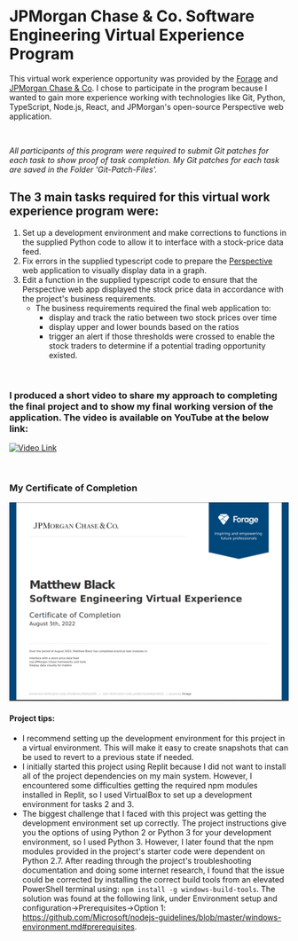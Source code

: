 # JPMorgan Chase & Co. Software Engineering Virtual Experience Program
This virtual work experience opportunity was provided by the [Forage](https://www.theforage.com/virtual-internships/prototype/R5iK7HMxJGBgaSbvk/Software%20Engineering%20Virtual%20Experience) and [JPMorgan Chase & Co](https://careers.jpmorgan.com/us/en/students/campaign/virtual-internship). I chose to participate in the program because I wanted to gain more experience working with technologies like Git, Python, TypeScript, Node.js, React, and JPMorgan's open-source Perspective web application. 

<br>

_All participants of this program were required to submit Git patches for each task to show proof of task completion. My Git patches for each task are saved in the Folder 'Git-Patch-Files'._

## The 3 main tasks required for this virtual work experience program were:
  1. Set up a development environment and make corrections to functions in the supplied Python code to allow it to interface with a stock-price data feed.
  2. Fix errors in the supplied typescript code to prepare the [Perspective](https://perspective.finos.org/) web application to visually display data in a graph.
  3. Edit a function in the supplied typescript code to ensure that the Perspective web app displayed the stock price data in accordance with the project's business requirements.
      - The business requirements required the final web application to:
        - display and track the ratio between two stock prices over time
        - display upper and lower bounds based on the ratios
        - trigger an alert if those thresholds were crossed to enable the stock traders to determine if a potential trading opportunity existed.

<br>

###  I produced a short video to share my approach to completing the final project and to show my final working version of the application. The video is available on YouTube at the below link: 

[![Video Link](https://i9.ytimg.com/vi/_Pt1WJpoaSo/mq3.jpg?sqp=CMDG65oG&rs=AOn4CLAuPW9NJl3yjbhCxnSur0c0fhzuLw)](https://www.youtube.com/watch?v=_Pt1WJpoaSo)

<br>

### My Certificate of Completion 

![](https://github.com/mblackonline/JP-Morgan-Chase_Software-Engineering-Virtual-Experience/blob/b80b40a23e566a24b64044cff36dfe2d4a2a3f66/JPMorganCertificateofCompletion.png)

#### Project tips:
- I recommend setting up the development environment for this project in a virtual environment. This will make it easy to create snapshots that can be used to revert to a previous state if needed.
- I initially started this project using Replit because I did not want to install all of the project dependencies on my main system. However, I encountered some difficulties getting the required npm modules installed in Replit, so I  used VirtualBox to set up a development environment for tasks 2 and 3. 
- The biggest challenge that I faced with this project was getting the development environment set up correctly. The project instructions give you the options of using Python 2 or Python 3 for your development environment, so I used Python 3. However, I later found that the npm modules provided in the project's starter code were dependent on Python 2.7. After reading through the project's troubleshooting documentation and doing some internet research, I found that the issue could be corrected by installing the correct build tools from an elevated PowerShell terminal using: `npm install -g windows-build-tools`. The solution was found at the following link, under Environment setup and configuration->Prerequisites->Option 1: https://github.com/Microsoft/nodejs-guidelines/blob/master/windows-environment.md#prerequisites.